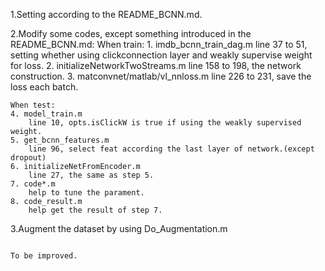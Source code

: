 1.Setting according to the README_BCNN.md.

2.Modify some codes, except something introduced in the README_BCNN.md:
    When train:
    1. imdb_bcnn_train_dag.m
        line 37 to 51, setting whether using clickconnection layer and weakly 
        supervise weight for loss.
    2. initializeNetworkTwoStreams.m
        line 158 to 198, the network construction.
    3. matconvnet/matlab/vl_nnloss.m
        line 226 to 231, save the loss each batch.

    When test:
    4. model_train.m
        line 10, opts.isClickW is true if using the weakly supervised weight.
    5. get_bcnn_features.m
        line 96, select feat according the last layer of network.(except dropout)
    6. initializeNetFromEncoder.m
        line 27, the same as step 5.
    7. code*.m
        help to tune the parament.
    8. code_result.m
        help get the result of step 7.


3.Augment the dataset by using Do_Augmentation.m



                                                                                To be improved.

